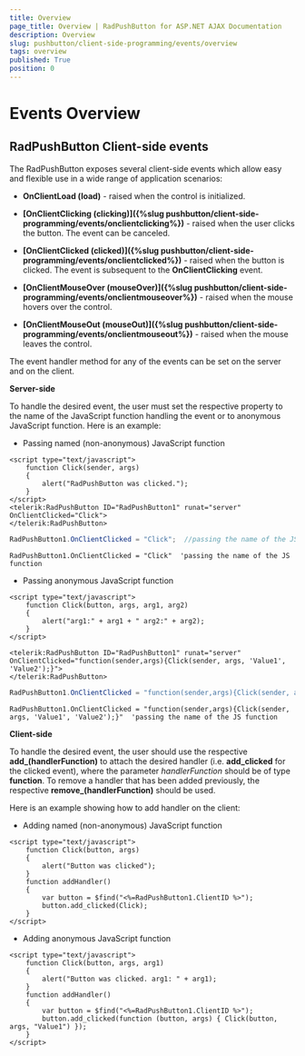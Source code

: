 ```yaml
---
title: Overview
page_title: Overview | RadPushButton for ASP.NET AJAX Documentation
description: Overview
slug: pushbutton/client-side-programming/events/overview
tags: overview
published: True
position: 0
---
```


# Events Overview

## RadPushButton Client-side events

The RadPushButton exposes several client-side events which allow easy and flexible use in a wide range of application scenarios:

* **OnClientLoad (load)** - raised when the control is initialized.

* **[OnClientClicking (clicking)]({%slug pushbutton/client-side-programming/events/onclientclicking%})** - raised when the user clicks the button. The event can be canceled.

* **[OnClientClicked (clicked)]({%slug pushbutton/client-side-programming/events/onclientclicked%})** - raised when the button is clicked. The event is subsequent to the **OnClientClicking** event.

* **[OnClientMouseOver (mouseOver)]({%slug pushbutton/client-side-programming/events/onclientmouseover%})** - raised when the mouse hovers over the control.

* **[OnClientMouseOut (mouseOut)]({%slug pushbutton/client-side-programming/events/onclientmouseout%})** - raised when the mouse leaves the control.

The event handler method for any of the events can be set on the server and on the client.

**Server-side**

To handle the desired event, the user must set the respective property to the name of the JavaScript function handling the event or to anonymous JavaScript function. Here is an example:

* Passing named (non-anonymous) JavaScript function

````ASP.NET
<script type="text/javascript">
	function Click(sender, args)
	{
		alert("RadPushButton was clicked.");
	}
</script>
<telerik:RadPushButton ID="RadPushButton1" runat="server" OnClientClicked="Click">
</telerik:RadPushButton>
````

````C#
RadPushButton1.OnClientClicked = "Click";  //passing the name of the JS function
````
````VB
RadPushButton1.OnClientClicked = "Click"  'passing the name of the JS function
````


* Passing anonymous JavaScript function

````ASP.NET
<script type="text/javascript">
	function Click(button, args, arg1, arg2)
	{
		alert("arg1:" + arg1 + " arg2:" + arg2);
	}
</script>

<telerik:RadPushButton ID="RadPushButton1" runat="server" OnClientClicked="function(sender,args){Click(sender, args, 'Value1', 'Value2');}">
</telerik:RadPushButton>
````

````C#
RadPushButton1.OnClientClicked = "function(sender,args){Click(sender, args, 'Value1', 'Value2');}"; //passing the name of the JS function
````
````VB
RadPushButton1.OnClientClicked = "function(sender,args){Click(sender, args, 'Value1', 'Value2');}"  'passing the name of the JS function
````

**Client-side**

To handle the desired event, the user should use the respective **add_<eventName>(handlerFunction)** to attach the desired handler (i.e. **add_clicked** for the clicked event), where the parameter *handlerFunction* should be of type **function**. To remove a handler that has been added previously, the respective **remove_<eventName>(handlerFunction)** should be used.

Here is an example showing how to add handler on the client:

* Adding named (non-anonymous) JavaScript function

````ASP.NET
<script type="text/javascript">
	function Click(button, args)
	{
		alert("Button was clicked");
	}
	function addHandler()
	{
		var button = $find("<%=RadPushButton1.ClientID %>");
		button.add_clicked(Click);
	}
</script>
````

* Adding anonymous JavaScript function

````ASP.NET
<script type="text/javascript">
	function Click(button, args, arg1)
	{
		alert("Button was clicked. arg1: " + arg1);
	}
	function addHandler()
	{
		var button = $find("<%=RadPushButton1.ClientID %>");
		button.add_clicked(function (button, args) { Click(button, args, "Value1") });
	}
</script>
````



